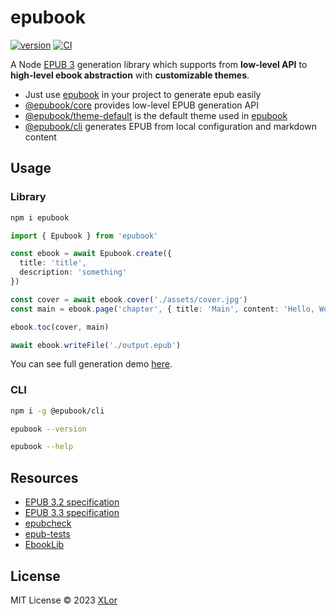 # epubook

[![version](https://img.shields.io/npm/v/epubook?color=rgb%2850%2C203%2C86%29&label=epubook)](https://www.npmjs.com/package/epubook) [![CI](https://github.com/yjl9903/epubook/actions/workflows/ci.yml/badge.svg)](https://github.com/yjl9903/epubook/actions/workflows/ci.yml)

A Node [EPUB 3](https://www.w3.org/publishing/epub32/) generation library which supports from **low-level API** to **high-level ebook abstraction** with **customizable themes**.

+ Just use [epubook](https://github.com/yjl9903/epubook/tree/main/packages/epubook) in your project to generate epub easily
+ [@epubook/core](https://github.com/yjl9903/epubook/tree/main/packages/core) provides low-level EPUB generation API
+ [@epubook/theme-default](https://github.com/yjl9903/epubook/tree/main/packages/theme-default) is the default theme used in [epubook](https://github.com/yjl9903/epubook/tree/main/packages/epubook)
+ [@epubook/cli](https://github.com/yjl9903/epubook/tree/main/packages/cli) generates EPUB from local configuration and markdown content

## Usage

### Library

```bash
npm i epubook
```

```ts
import { Epubook } from 'epubook'

const ebook = await Epubook.create({
  title: 'title',
  description: 'something'
})

const cover = await ebook.cover('./assets/cover.jpg')
const main = ebook.page('chapter', { title: 'Main', content: 'Hello, World!' })

ebook.toc(cover, main)

await ebook.writeFile('./output.epub')
```

You can see full generation demo [here](https://github.com/yjl9903/epubook/blob/main/packages/epubook/test/index.test.ts).

### CLI

```bash
npm i -g @epubook/cli

epubook --version

epubook --help
```

## Resources

+ [EPUB 3.2 specification](https://www.w3.org/publishing/epub32/)
+ [EPUB 3.3 specification](https://www.w3.org/TR/epub-33/)
+ [epubcheck](https://github.com/w3c/epubcheck)
+ [epub-tests](https://w3c.github.io/epub-tests/)
+ [EbookLib](https://github.com/aerkalov/ebooklib)

## License

MIT License © 2023 [XLor](https://github.com/yjl9903)
